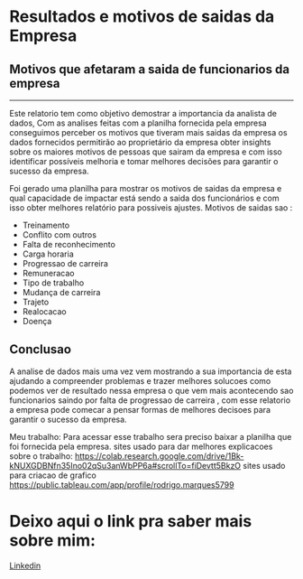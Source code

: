 # Resultados e motivos de saidas da Empresa
## Motivos que afetaram a saida de funcionarios da empresa
---

Este relatorio tem como objetivo demostrar a importancia da analista de dados, Com as analises feitas com a planilha fornecida pela empresa conseguimos perceber os motivos que tiveram  mais saidas da empresa os dados fornecidos
permitirão ao proprietário da empresa obter insights sobre os maiores motivos de pessoas que sairam da empresa e com isso identificar possíveis  melhoria e tomar melhores decisões para
garantir o sucesso da empresa.

Foi gerado uma planilha para mostrar os motivos de saidas da empresa e qual capacidade de impactar está sendo a saida dos funcionários e com isso obter melhores relatório para possiveis ajustes. 
Motivos de saidas sao :

* Treinamento
* Conflito com outros
* Falta de reconhecimento
* Carga horaria
* Progressao de carreira
* Remuneracao
* Tipo de trabalho
* Mudança de carreira
* Trajeto
* Realocacao
* Doença

## Conclusao 
A analise de dados mais uma vez vem mostrando a sua importancia de esta ajudando a compreender problemas e trazer melhores solucoes como podemos ver de resultado nessa empresa o que vem mais acontecendo sao funcionarios saindo por falta de progressao de carreira , com esse relatorio a empresa pode comecar a pensar formas de melhores decisoes para garantir o sucesso da empresa.

Meu trabalho: Para acessar esse trabalho sera preciso baixar a planilha que foi fornecida pela empresa.
sites usado para dar melhores explicacoes sobre o trabalho: https://colab.research.google.com/drive/1Bk-kNUXGDBNfn35Ino02qSu3anWbPP6a#scrollTo=fiDevtt5BkzO
sites usado para criacao de grafico https://public.tableau.com/app/profile/rodrigo.marques5799

# Deixo aqui o link pra saber mais sobre mim: 
[Linkedin](https//www.linkedin.com/in/rodrigo-marques021/)
